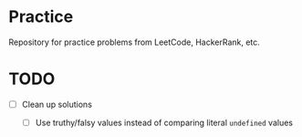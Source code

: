 # Practice
Repository for practice problems from LeetCode, HackerRank, etc.

# TODO
- [ ] Clean up solutions
    - [ ] Use truthy/falsy values instead of comparing literal `undefined` values
  
